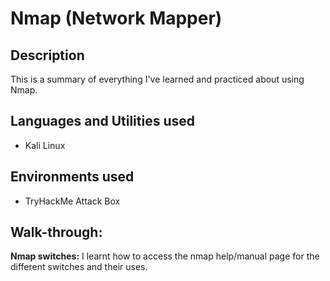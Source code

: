 <h1>Nmap (Network Mapper)</h1> 

<h2>Description</h2>
<p>This is a summary of everything I've learned and practiced about using Nmap. </p>

<h2>Languages and Utilities used</h2>
<ul>
  <li>Kali Linux</li>
</ul>

<h2>Environments used</h2>
<ul>
  <li>TryHackMe Attack Box</li>
</ul>

<h2>Walk-through:</h2>
<p><b>Nmap switches:</b> I learnt how to access the nmap help/manual page for the different switches and their uses.</p> 
<img src=""> 
